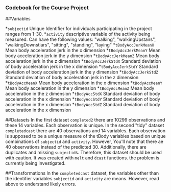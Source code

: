 ### Codebook for the Course Project

##Variables

*`subjectid` Unique Identifier for individuals participating in the project ranges from 1-30.
*`activity` descriptive variable of the activity being measured. Can have the following values: "walking", "walkingUpstairs", "walkingDownstiars", "sitting", "standing", "laying"
*`tBodyAccJerkMeanX` Mean body acceleration jerk in the x dimension
*`tBodyAccJerkMeanY` Mean body acceleration jerk in the y dimension
*`tBodyAccJerkMeanZ` Mean body acceleration jerk in the z dimension
*`tBodyAccJerkStdX` Standard deviation of body acceleration jerk in the x dimension
*`tBodyAccJerkStdY` Standard deviation of body acceleration jerk in the y dimension
*`tBodyAccJerkStdZ` Standard deviation of body acceleration jerk in the z dimension
*`tBodyAccMeanX` Mean body acceleration in the x dimension
*`tBodyAccMeanY` Mean body acceleration in the y dimension
*`tBodyAccMeanZ` Mean body acceleration in the z dimension
*`tBodyAccStdX` Standard deviation of body acceleration in the x dimension
*`tBodyAccStdY` Standard deviation of body acceleration in the x dimension
*`tBodyAccStdZ` Standard deviation of body acceleration in the x dimension

##Datasets
In the first dataset `completed2` there are 10299 observations and these 14 variables. Each observation is unique.
In the second "tidy" dataset `completedcast` there are 40 observations and 14 variables. Each observation is supposed to be a unique measure of the tBody variables based on unique combinations of `subjectid` and `activity`. However, You'll note that there ae 40 observations instead of the predicted 30. Additionally, there are duplicates and missing `subjectid`s. Therefore, this dataset should be used with caution. It was created with `melt` and `dcast` functions. the problem is currently being investigated.

##Transformations
In the `completedcast` dataset, the variables other than the identifier variables `subjectid` and `activity` are means. However, read above to understand likely errors.
